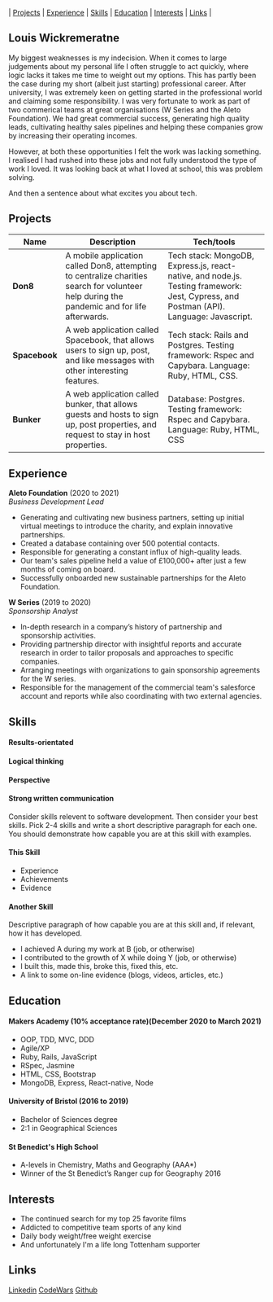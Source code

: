 | [Projects](#projects) | [Experience](#experience) | [Skills](#skills) | [Education](#education) | [Interests](#interests) | [Links](#links) |

## Louis Wickremeratne

My biggest weaknesses is my indecision. When it comes to large judgements about my personal life I often struggle to act quickly, where logic lacks it takes me time to weight out my options. This has partly been the case during my short (albeit just starting) professional career. After university, I was extremely keen on getting started in the professional world and claiming some responsibility. I was very fortunate to work as part of two commerical teams at great organisations (W Series and the Aleto Foundation). We had great commercial success, generating high quality leads, cultivating healthy sales pipelines and helping these companies grow by increasing their operating incomes.

However, at both these opportunities I felt the work was lacking something. I realised I had rushed into these jobs and not fully understood the type of work I loved. It was looking back at what I loved at school, this was problem solving. 

And then a sentence about what excites you about tech.

## Projects

| Name                         | Description       | Tech/tools        |
| ---------------------------- | ----------------- | ----------------- |
| **Don8**                     | A mobile application called Don8, attempting to centralize charities search for volunteer help during the pandemic and for life afterwards. | Tech stack: MongoDB, Express.js, react-native, and node.js. Testing framework: Jest, Cypress, and Postman (API). Language: Javascript. |
| **Spacebook** | A web application called Spacebook, that allows users to sign up, post, and like messages with other interesting features. | Tech stack: Rails and Postgres. Testing framework: Rspec and Capybara. Language: Ruby, HTML, CSS. |
| **Bunker**    | A web application called bunker, that allows guests and hosts to sign up, post properties, and request to stay in host properties. | Database: Postgres. Testing framework: Rspec and Capybara. Language: Ruby, HTML, CSS |

## Experience

**Aleto Foundation** (2020 to 2021)  
_Business Development Lead_

- Generating and cultivating new business partners, setting up initial virtual meetings to introduce the charity, and explain innovative partnerships.
- Created a database containing over 500 potential contacts.
- Responsible for generating a constant influx of high-quality leads.
- Our team's sales pipeline held a value of £100,000+ after just a few months of coming on board. 
- Successfully onboarded new sustainable partnerships for the Aleto Foundation.

**W Series** (2019 to 2020)  
_Sponsorship Analyst_

- In-depth research in a company’s history of partnership and sponsorship activities.
- Providing partnership director with insightful reports and accurate research in order to tailor proposals and approaches to specific companies.
- Arranging meetings with organizations to gain sponsorship agreements for the W series.  
- Responsible for the management of the commercial team's salesforce account and reports while also coordinating with two external agencies.

## Skills

#### Results-orientated 

#### Logical thinking

#### Perspective 

#### Strong written communication

Consider skills relevent to software development. Then consider your best skills. Pick 2-4 skills and write a short descriptive paragraph for each one. You should demonstrate how capable you are at this skill with examples.

#### This Skill

- Experience
- Achievements
- Evidence

#### Another Skill

Descriptive paragraph of how capable you are at this skill and, if relevant, how it has developed.

- I achieved A during my work at B (job, or otherwise)
- I contributed to the growth of X while doing Y (job, or otherwise)
- I built this, made this, broke this, fixed this, etc.
- A link to some on-line evidence (blogs, videos, articles, etc.)

## Education

#### Makers Academy (10% acceptance rate)(December 2020 to March 2021)

- OOP, TDD, MVC, DDD
- Agile/XP
- Ruby, Rails, JavaScript
- RSpec, Jasmine
- HTML, CSS, Bootstrap
- MongoDB, Express, React-native, Node

#### University of Bristol (2016 to 2019)

- Bachelor of Sciences degree
- 2:1 in Geographical Sciences

#### St Benedict's High School

- A-levels in Chemistry, Maths and Geography (AAA*) 
- Winner of the St Benedict’s Ranger cup for Geography 2016

## Interests

- The continued search for my top 25 favorite films 
- Addicted to competitive team sports of any kind 
- Daily body weight/free weight exercise 
- And unfortunately I'm a life long Tottenham supporter

## Links

[Linkedin]()
[CodeWars]()
[Github]()
